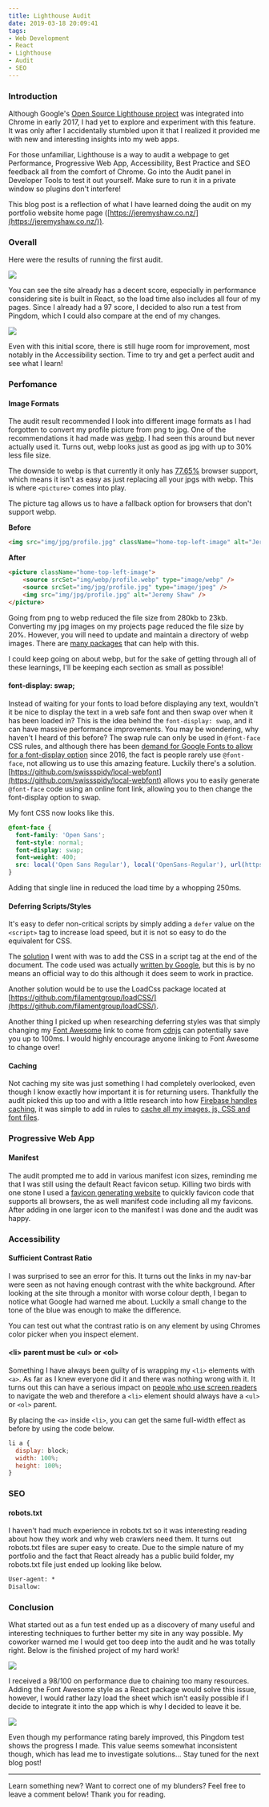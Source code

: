 ```yaml
---
title: Lighthouse Audit
date: 2019-03-18 20:09:41
tags:
- Web Development
- React
- Lighthouse
- Audit
- SEO
---
```

### Introduction

Although Google's [Open Source Lighthouse project](https://github.com/GoogleChrome/lighthouse) was integrated into Chrome in early 2017, I had yet to explore and experiment with this feature. It was only after I accidentally stumbled upon it that I realized it provided me with new and interesting insights into my web apps.

For those unfamiliar, Lighthouse is a way to audit a webpage to get Performance, Progressive Web App, Accessibility, Best Practice and SEO feedback all from the comfort of Chrome. Go into the Audit panel in Developer Tools to test it out yourself. Make sure to run it in a private window so plugins don't interfere!

This blog post is a reflection of what I have learned doing the audit on my portfolio website home page ([https://jeremyshaw.co.nz/](https://jeremyshaw.co.nz/)).

<!-- more -->

### Overall

Here were the results of running the first audit.

![](/images/20190317/lighthouse-test-1.jpg)

You can see the site already has a decent score, especially in performance considering site is built in React, so the load time also includes all four of my pages. Since I already had a 97 score, I decided to also run a test from Pingdom, which I could also compare at the end of my changes.

![](/images/20190317/pingdom-test-1.jpg)

Even with this initial score, there is still huge room for improvement, most notably in the Accessibility section. Time to try and get a perfect audit and see what I learn!

### Perfomance

#### Image Formats

The audit result recommended I look into different image formats as I had forgotten to convert my profile picture from png to jpg. One of the recommendations it had made was [webp](https://developers.google.com/speed/webp/). I had seen this around but never actually used it. Turns out, webp looks just as good as jpg with up to 30% less file size.

The downside to webp is that currently it only has [77.65%](https://caniuse.com/#feat=webp) browser support, which means it isn't as easy as just replacing all your jpgs with webp. This is where `<picture>` comes into play.

The picture tag allows us to have a fallback option for browsers that don't support webp.

**Before**

```html
<img src="img/jpg/profile.jpg" className="home-top-left-image" alt="Jeremy Shaw" />
```

**After**

```html
<picture className="home-top-left-image">
    <source srcSet="img/webp/profile.webp" type="image/webp" />
    <source srcSet="img/jpg/profile.jpg" type="image/jpeg" /> 
    <img src="img/jpg/profile.jpg" alt="Jeremy Shaw" />
</picture>
```

Going from png to webp reduced the file size from 280kb to 23kb. Converting my jpg images on my projects page reduced the file size by 20%. However, you will need to update and maintain a directory of webp images. There are [many packages](https://github.com/Jacksgong/webp-converter) that can help with this.

I could keep going on about webp, but for the sake of getting through all of these learnings, I'll be keeping each section as small as possible!

#### font-display: swap;

Instead of waiting for your fonts to load before displaying any text, wouldn't it be nice to display the text in a web safe font and then swap over when it has been loaded in? This is the idea behind the `font-display: swap`, and it can have massive performance improvements. You may be wondering, why haven't I heard of this before? The swap rule can only be used in `@font-face` CSS rules, and although there has been [demand for Google Fonts to allow for a font-display option](https://github.com/google/fonts/issues/358) since 2016, the fact is people rarely use `@font-face`, not allowing us to use this amazing feature. Luckily there's a solution. [https://github.com/swissspidy/local-webfont](https://github.com/swissspidy/local-webfont) allows you to easily generate `@font-face` code using an online font link, allowing you to then change the font-display option to swap.

My font CSS now looks like this.

```css
@font-face {
  font-family: 'Open Sans';
  font-style: normal;
  font-display: swap;
  font-weight: 400;
  src: local('Open Sans Regular'), local('OpenSans-Regular'), url(https://fonts.gstatic.com/s/opensans/v15/mem8YaGs126MiZpBA-UFVZ0e.ttf) format('truetype');
}
```

Adding that single line in reduced the load time by a whopping 250ms.

#### Deferring Scripts/Styles

It's easy to defer non-critical scripts by simply adding a `defer` value on the `<script>` tag to increase load speed, but it is not so easy to do the equivalent for CSS.

The [solution](https://github.com/puremana/portfolio-website/commit/443521760632ae437fc3e773ff52e630b1c81619) I went with was to add the CSS in a script tag at the end of the document. The code used was actually [written by Google](https://developers.google.com/speed/docs/insights/OptimizeCSSDelivery), but this is by no means an official way to do this although it does seem to work in practice.

Another solution would be to use the LoadCss package located at [https://github.com/filamentgroup/loadCSS/](https://github.com/filamentgroup/loadCSS/).

Another thing I picked up when researching deferring styles was that simply changing my [Font Awesome](https://fontawesome.com/) link to come from [cdnjs](https://cdnjs.com/) can potentially save you up to 100ms. I would highly encourage anyone linking to Font Awesome to change over!

#### Caching

Not caching my site was just something I had completely overlooked, even though I know exactly how important it is for returning users. Thankfully the audit picked this up too and with a little research into how [Firebase handles caching](https://firebase.google.com/docs/hosting/full-config), it was simple to add in rules to [cache all my images, js, CSS and font files](https://github.com/puremana/portfolio-website/commit/911d5ae3d79f316fd675dece20fdecf10ab1a036).

### Progressive Web App

#### Manifest

The audit prompted me to add in various manifest icon sizes, reminding me that I was still using the default React favicon setup. Killing two birds with one stone I used a [favicon generating website](https://www.favicon-generator.org/) to quickly favicon code that supports all browsers, the as well manifest code including all my favicons. After adding in one larger icon to the manifest I was done and the audit was happy.

### Accessibility

#### Sufficient Contrast Ratio

I was surprised to see an error for this. It turns out the links in my nav-bar were seen as not having enough contrast with the white background. After looking at the site through a monitor with worse colour depth, I began to notice what Google had warned me about. Luckily a small change to the tone of the blue was enough to make the difference.

You can test out what the contrast ratio is on any element by using Chromes color picker when you inspect element.

#### &lt;li&gt; parent must be &lt;ul&gt; or &lt;ol&gt;

Something I have always been guilty of is wrapping my `<li>` elements with `<a>`. As far as I knew everyone did it and there was nothing wrong with it. It turns out this can have a serious impact on [people who use screen readers](https://dequeuniversity.com/rules/axe/3.0/listitem) to navigate the web and therefore a `<li>` element should always have a `<ul>` or `<ol>` parent.

By placing the `<a>` inside `<li>`, you can get the same full-width effect as before by using the code below.

```javascript
li a {
  display: block;
  width: 100%;
  height: 100%;
}
```

### SEO

#### robots.txt

I haven't had much experience in robots.txt so it was interesting reading about how they work and why web crawlers need them. It turns out robots.txt files are super easy to create. Due to the simple nature of my portfolio and the fact that React already has a public build folder, my robots.txt file just ended up looking like below.

```html
User-agent: *
Disallow:
```

### Conclusion

What started out as a fun test ended up as a discovery of many useful and interesting techniques to further better my site in any way possible. My coworker warned me I would get too deep into the audit and he was totally right. Below is the finished project of my hard work!

![](/images/20190317/lighthouse-test-2.jpg)

I received a 98/100 on performance due to chaining too many resources. Adding the Font Awesome style as a React package would solve this issue, however, I would rather lazy load the sheet which isn't easily possible if I decide to integrate it into the app which is why I decided to leave it be.

![](/images/20190317/pingdom-test-2.jpg)

Even though my performance rating barely improved, this Pingdom test shows the progress I made. This value seems somewhat inconsistent though, which has lead me to investigate solutions... Stay tuned for the next blog post!
___

Learn something new? Want to correct one of my blunders? Feel free to leave a comment below! Thank you for reading.